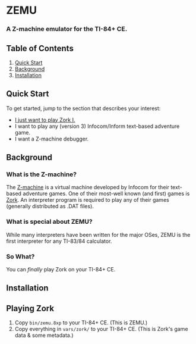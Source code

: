 # ZEMU
### A Z-machine emulator for the TI-84+ CE.
## Table of Contents
1. [Quick Start](#quick-start)
1. [Background](#background)
1. [Installation](#installation)

## Quick Start
To get started, jump to the section that describes your interest:
- [I just want to play Zork I.](#playing-zork)
- I want to play any (version 3) Infocom/Inform text-based adventure game.
- I want a Z-machine debugger.

## Background
### What is the Z-machine? 
The [Z-machine][1] is a virtual machine developed by Infocom for their text-based adventure games.
One of their most-well known (and first) games is [Zork][2].
An interpreter program is required to play any of their games (generally distributed as .DAT files).

### What is special about ZEMU?
While many interpreters have been written for the major OSes,
ZEMU is the first interpreter for any TI-83/84 calculator.

### So What?
You can _finally_ play Zork on your TI-84+ CE.

[1]: https://en.wikipedia.org/wiki/Z-machine
[2]: https://en.wikipedia.org/wiki/Zork


## Installation

## Playing Zork
1. Copy `bin/zemu.8xp` to your TI-84+ CE. (This is ZEMU.)
1. Copy everything in `vars/zork/` to your TI-84+ CE. (This is Zork's game data & some metadata.)



